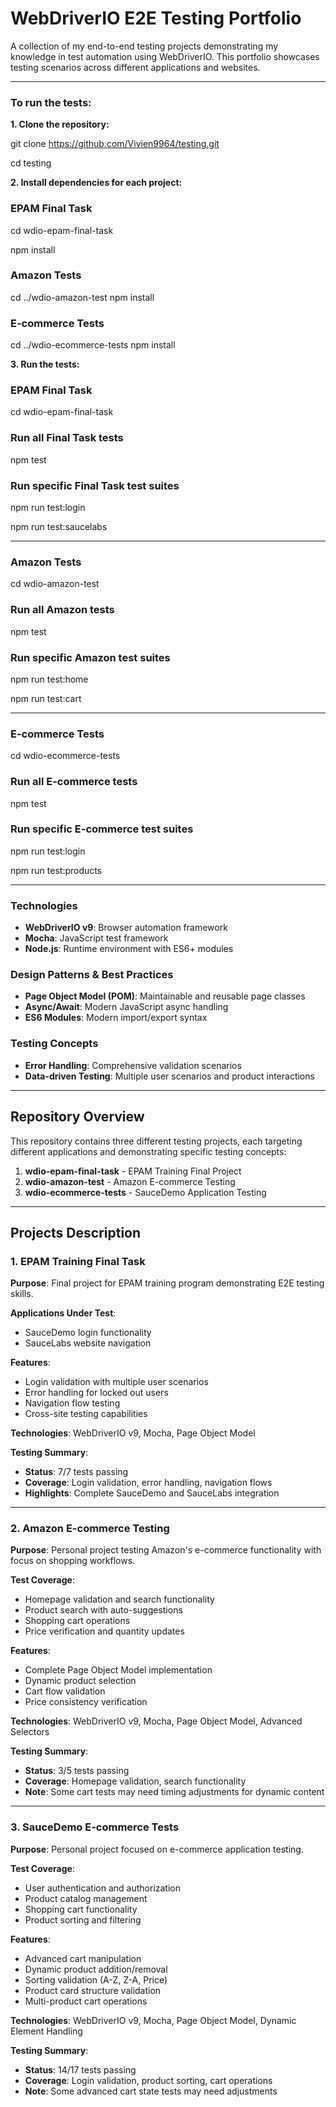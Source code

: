 # WebDriverIO E2E Testing Portfolio

A collection of my end-to-end testing projects demonstrating my knowledge in test automation using WebDriverIO. This portfolio showcases testing scenarios across different applications and websites.

---

### To run the tests:

**1. Clone the repository:**

   git clone https://github.com/Vivien9964/testing.git
   
   cd testing

**2. Install dependencies for each project:**

   ### EPAM Final Task

   cd wdio-epam-final-task

   npm install

   ### Amazon Tests

   cd ../wdio-amazon-test
   npm install

   ### E-commerce Tests

   cd ../wdio-ecommerce-tests
   npm install

**3. Run the tests:**

### EPAM Final Task

cd wdio-epam-final-task

### Run all Final Task tests

npm test

### Run specific Final Task test suites

npm run test:login 

npm run test:saucelabs 

---

### Amazon Tests

cd wdio-amazon-test

### Run all Amazon tests

npm test

### Run specific Amazon test suites

npm run test:home

npm run test:cart

---

### E-commerce Tests

cd wdio-ecommerce-tests

### Run all E-commerce tests

npm test

### Run specific E-commerce test suites

npm run test:login

npm run test:products

---

### Technologies

- **WebDriverIO v9**: Browser automation framework
- **Mocha**: JavaScript test framework
- **Node.js**: Runtime environment with ES6+ modules

### Design Patterns & Best Practices

- **Page Object Model (POM)**: Maintainable and reusable page classes
- **Async/Await**: Modern JavaScript async handling
- **ES6 Modules**: Modern import/export syntax

### Testing Concepts

- **Error Handling**: Comprehensive validation scenarios
- **Data-driven Testing**: Multiple user scenarios and product interactions

---

## Repository Overview

This repository contains three different testing projects, each targeting different applications and demonstrating specific testing concepts:

1. **wdio-epam-final-task** - EPAM Training Final Project
2. **wdio-amazon-test** - Amazon E-commerce Testing
3. **wdio-ecommerce-tests** - SauceDemo Application Testing

---

## Projects Description

### 1. EPAM Training Final Task

**Purpose**: Final project for EPAM training program demonstrating E2E testing skills.

**Applications Under Test**:

- SauceDemo login functionality
- SauceLabs website navigation

**Features**:

- Login validation with multiple user scenarios
- Error handling for locked out users
- Navigation flow testing
- Cross-site testing capabilities

**Technologies**: WebDriverIO v9, Mocha, Page Object Model

**Testing Summary**:

- **Status**: 7/7 tests passing
- **Coverage**: Login validation, error handling, navigation flows
- **Highlights**: Complete SauceDemo and SauceLabs integration

---

### 2. Amazon E-commerce Testing

**Purpose**: Personal project testing Amazon's e-commerce functionality with focus on shopping workflows.

**Test Coverage**:

- Homepage validation and search functionality
- Product search with auto-suggestions
- Shopping cart operations
- Price verification and quantity updates

**Features**:

- Complete Page Object Model implementation
- Dynamic product selection
- Cart flow validation
- Price consistency verification

**Technologies**: WebDriverIO v9, Mocha, Page Object Model, Advanced Selectors

**Testing Summary**:

- **Status**: 3/5 tests passing
- **Coverage**: Homepage validation, search functionality
- **Note**: Some cart tests may need timing adjustments for dynamic content

---

### 3. SauceDemo E-commerce Tests

**Purpose**: Personal project focused on e-commerce application testing.

**Test Coverage**:

- User authentication and authorization
- Product catalog management
- Shopping cart functionality
- Product sorting and filtering

**Features**:

- Advanced cart manipulation
- Dynamic product addition/removal
- Sorting validation (A-Z, Z-A, Price)
- Product card structure validation
- Multi-product cart operations

**Technologies**: WebDriverIO v9, Mocha, Page Object Model, Dynamic Element Handling

**Testing Summary**:

- **Status**: 14/17 tests passing
- **Coverage**: Login validation, product sorting, cart operations
- **Note**: Some advanced cart state tests may need adjustments


